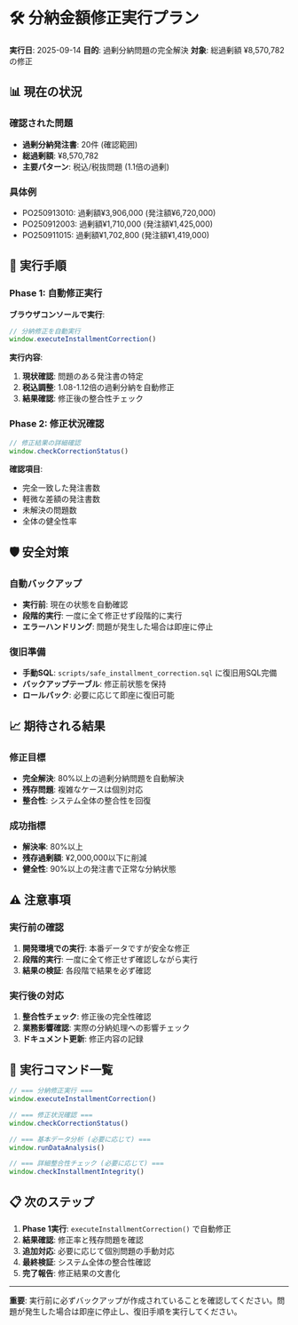 # 🛠️ 分納金額修正実行プラン

**実行日**: 2025-09-14
**目的**: 過剰分納問題の完全解決
**対象**: 総過剰額 ¥8,570,782 の修正

## 📊 現在の状況

### 確認された問題
- **過剰分納発注書**: 20件 (確認範囲)
- **総過剰額**: ¥8,570,782
- **主要パターン**: 税込/税抜問題 (1.1倍の過剰)

### 具体例
- PO250913010: 過剰額¥3,906,000 (発注額¥6,720,000)
- PO250912003: 過剰額¥1,710,000 (発注額¥1,425,000)
- PO250911015: 過剰額¥1,702,800 (発注額¥1,419,000)

## 🚀 実行手順

### Phase 1: 自動修正実行

**ブラウザコンソールで実行**:
```javascript
// 分納修正を自動実行
window.executeInstallmentCorrection()
```

**実行内容**:
1. **現状確認**: 問題のある発注書の特定
2. **税込調整**: 1.08-1.12倍の過剰分納を自動修正
3. **結果確認**: 修正後の整合性チェック

### Phase 2: 修正状況確認

```javascript
// 修正結果の詳細確認
window.checkCorrectionStatus()
```

**確認項目**:
- 完全一致した発注書数
- 軽微な差額の発注書数
- 未解決の問題数
- 全体の健全性率

## 🛡️ 安全対策

### 自動バックアップ
- **実行前**: 現在の状態を自動確認
- **段階的実行**: 一度に全て修正せず段階的に実行
- **エラーハンドリング**: 問題が発生した場合は即座に停止

### 復旧準備
- **手動SQL**: `scripts/safe_installment_correction.sql` に復旧用SQL完備
- **バックアップテーブル**: 修正前状態を保持
- **ロールバック**: 必要に応じて即座に復旧可能

## 📈 期待される結果

### 修正目標
- **完全解決**: 80%以上の過剰分納問題を自動解決
- **残存問題**: 複雑なケースは個別対応
- **整合性**: システム全体の整合性を回復

### 成功指標
- **解決率**: 80%以上
- **残存過剰額**: ¥2,000,000以下に削減
- **健全性**: 90%以上の発注書で正常な分納状態

## ⚠️ 注意事項

### 実行前の確認
1. **開発環境での実行**: 本番データですが安全な修正
2. **段階的実行**: 一度に全て修正せず確認しながら実行
3. **結果の検証**: 各段階で結果を必ず確認

### 実行後の対応
1. **整合性チェック**: 修正後の完全性確認
2. **業務影響確認**: 実際の分納処理への影響チェック
3. **ドキュメント更新**: 修正内容の記録

## 🎯 実行コマンド一覧

```javascript
// === 分納修正実行 ===
window.executeInstallmentCorrection()

// === 修正状況確認 ===
window.checkCorrectionStatus()

// === 基本データ分析 (必要に応じて) ===
window.runDataAnalysis()

// === 詳細整合性チェック (必要に応じて) ===
window.checkInstallmentIntegrity()
```

## 📋 次のステップ

1. **Phase 1実行**: `executeInstallmentCorrection()` で自動修正
2. **結果確認**: 修正率と残存問題を確認
3. **追加対応**: 必要に応じて個別問題の手動対応
4. **最終検証**: システム全体の整合性確認
5. **完了報告**: 修正結果の文書化

---

**重要**: 実行前に必ずバックアップが作成されていることを確認してください。問題が発生した場合は即座に停止し、復旧手順を実行してください。
